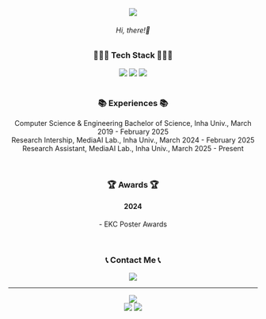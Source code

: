 
<div align="center">
	<div>
		<img src="https://capsule-render.vercel.app/api?type=waving&height=200&color=gradient&text=CY%20Studio&textBg=false&animation=fadeIn&fontSize=28&fontAlignY=36&fontAlign=87&reversal=false&desc=@flash_cy&descAlignY=46&descAlign=90&descSize=14" />
	</div>
	<div>
		<h6>Hi, there!👋</h6>
	</div>
	<div>
		<h3>🧑🏻‍💻 Tech Stack 🧑🏻‍💻</h3>
		<img src="https://img.shields.io/badge/C++-00599C?style=flat&logo=Cplusplus&logoColor=white" />
		<img src="https://img.shields.io/badge/React-51CAEB?style=flat&logo=React&logoColor=white" />
		<img src="https://img.shields.io/badge/Unity-666666?style=flat&logo=Unity&logoColor=white" />
	</div>
	<br/>
	<div>
		<h3>📚 Experiences 📚</h3>
		<p>
			Computer Science & Engineering Bachelor of Science, Inha Univ., March 2019 - February 2025<br/>
			Research Intership, MediaAI Lab., Inha Univ., March 2024 - February 2025<br/>
			Research Assistant, MediaAI Lab., Inha Univ., March 2025 - Present 
		</p>
	</div>
	<br/>
	<div>
		<h3>🏆 Awards 🏆</h3>
		<h4>2024</h4>
		<p>
			- EKC Poster Awards
	 	</p>
	</div>
	<br/>
	<div>
		<h3> 📞 Contact Me 📞 </h3>
		<a href="mailto:cksdud7890@naver.com">
		    <img src="https://img.shields.io/badge/Email-1E90FF?style=for-the-badge&logo=minutemailer&logoColor=white">
		</a>
	</div>
</div>

---

<div align="center">
  	<div>
   		<img src="https://github-readme-stats.vercel.app/api?username=flashcy"/>
		<br/>
   		<img src="https://mazassumnida.wtf/api/v2/generate_badge?boj=cksdud7890"/>
   		<img src="https://banner.codetree.ai/v1/banner/cksdud7890"/>
   	</div>
</div>
